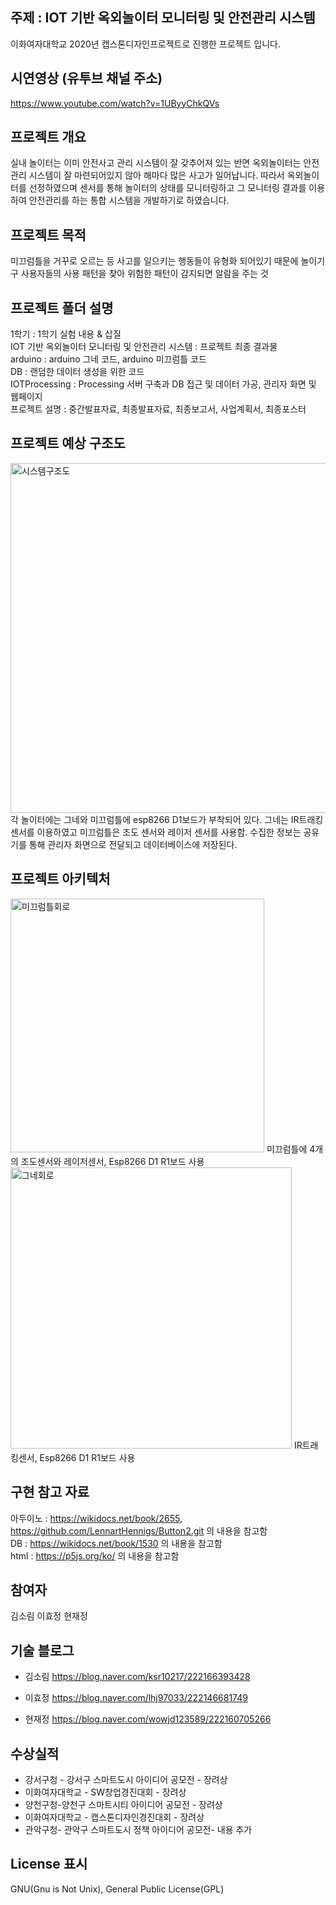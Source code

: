 
## 주제 : IOT 기반 옥외놀이터 모니터링 및 안전관리 시스템
  이화여자대학교 2020년 캡스톤디자인프로젝트로 진행한 프로젝트 입니다.

## 시연영상 (유투브 채널 주소)
https://www.youtube.com/watch?v=1UByyChkQVs

<h2>프로젝트 개요</h2>
 실내 놀이터는 이미 안전사고 관리 시스템이 잘 갖추어져 있는 반면 옥외놀이터는 안전관리 시스템이 잘 마련되어있지 않아 해마다 많은 사고가 일어납니다. 따라서 옥외놀이터를 선정하였으며 센서를 통해 놀이터의 상태를 모니터링하고 그 모니터링 결과를 이용하여 안전관리를 하는 통합 시스템을 개발하기로 하였습니다. 

<h2>프로젝트 목적</h2>
미끄럼틀을 거꾸로 오르는 등 사고를 일으키는 행동들이 유형화 되어있기 때문에 놀이기구 사용자들의 사용 패턴을 찾아 위험한 패턴이 감지되면 알람을 주는 것

<h2>프로젝트 폴더 설명</h2>
1학기 : 1학기 실험 내용 & 삽질<br>
IOT 기반 옥외놀이터 모니터링 및 안전관리 시스템 : 프로젝트 최종 결과물<br>
arduino : arduino 그네 코드, arduino 미끄럼틀 코드<br>
DB : 랜덤한 데이터 생성을 위한 코드<br>
IOTProcessing : Processing 서버 구축과 DB 접근 및 데이터 가공, 관리자 화면 및 웹페이지<br>
프로젝트 설명 : 중간발표자료, 최종발표자료, 최종보고서, 사업계획서, 최종포스터<br>

<h2>프로젝트 예상 구조도</h2>

<img width="560" alt="시스템구조도" src="https://user-images.githubusercontent.com/50941201/101448675-cd61fe00-396a-11eb-82ab-c2633d0dda5b.PNG">
각 놀이터에는 그네와 미끄럼틀에 esp8266 D1보드가 부착되어 있다. 그네는 IR트래킹 센서를 이용하였고 미끄럼틀은 조도 센서와 레이저 센서를 사용함. 수집한 정보는 공유기를 통해 관리자 화면으로 전달되고 데이터베이스에 저장된다. 

<h2>프로젝트 아키텍처</h2>

<img width="406" alt="미끄럼틀회로" src="https://user-images.githubusercontent.com/50941201/101448680-d05cee80-396a-11eb-8625-fa43f035a17a.PNG">
 미끄럼틀에 4개의 조도센서와 레이저센서, Esp8266 D1 R1보드 사용

<img width="450" alt="그네회로" src="https://user-images.githubusercontent.com/50941201/101448688-d2bf4880-396a-11eb-84a2-fb08a62a0ecf.PNG">
IR트래킹센서, Esp8266 D1 R1보드 사용


## 구현 참고 자료
아두이노 :  https://wikidocs.net/book/2655, https://github.com/LennartHennigs/Button2.git 의 내용을 참고함<br>
 DB : https://wikidocs.net/book/1530 의 내용을 참고함<br>
 html : https://p5js.org/ko/ 의 내용을 참고함<br>

## 참여자
김소림 이효정 현재정
  
## 기술 블로그
* 김소림 https://blog.naver.com/ksr10217/222166393428 </p>
* 이효정 https://blog.naver.com/lhj97033/222146681749</p>
* 현재정 https://blog.naver.com/wowjd123589/222160705266</p>

## 수상실적
* 강서구청 - 강서구 스마트도시 아이디어 공모전 - 장려상
* 이화여자대학교 - SW창업경진대회 - 장려상
* 양천구청-양천구 스마트시티 아이디어 공모전 - 장려상
* 이화여자대학교 - 캡스톤디자인경진대회 - 장려상
* 관악구청- 관악구 스마트도시 정책 아이디어 공모전- 내용 추가

##  License 표시
GNU(Gnu is Not Unix), General Public License(GPL)
